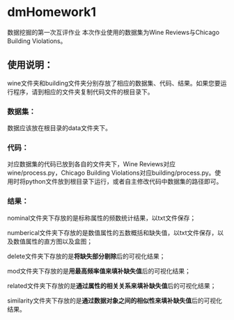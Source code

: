 # dmHomework1
数据挖掘的第一次互评作业
本次作业使用的数据集为Wine Reviews与Chicago Building Violations。
## 使用说明：
wine文件夹和building文件夹分别存放了相应的数据集、代码、结果。如果您要运行程序，请到相应的文件夹复制代码文件的根目录下。
### 数据集：
数据应该放在根目录的data文件夹下。
### 代码：
对应数据集的代码已放到各自的文件夹下，Wine Reviews对应wine/process.py，Chicago Building Violations对应building/process.py。使用时将python文件放到根目录下运行，或者自主修改代码中数据集的路径即可。
### 结果：
nominal文件夹下存放的是标称属性的频数统计结果，以txt文件保存；

numberical文件夹下存放的是数值属性的五数概括和缺失值，以txt文件保存，以及数值属性的直方图以及盒图；

delete文件夹下存放的是**将缺失部分剔除**后的可视化结果；

mod文件夹下存放的是**用最高频率值来填补缺失值**后的可视化结果；

related文件夹下存放的是**通过属性的相关关系来填补缺失值**后的可视化结果；

similarity文件夹下存放的是**通过数据对象之间的相似性来填补缺失值**后的可视化结果。
